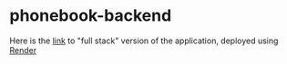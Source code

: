 # phonebook-backend

Here is the [link](https://phonebook-backend-8a3h.onrender.com/) to "full stack" version of the application, deployed using [Render](https://render.com/)
